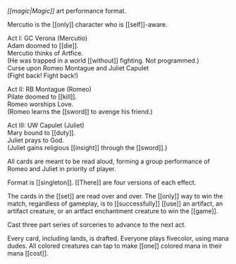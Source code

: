 *[[magic|Magic]]* art performance format.

Mercutio is the [[only]] character who is [[self]]-aware.  
  
Act I: GC Verona (Mercutio)  
Adam doomed to [[die]].  
Mercutio thinks of Artfice.  
(He was trapped in a world [[without]] fighting. Not programmed.)  
Curse upon Romeo Montague and Juliet Capulet  
(Fight back! Fight back!)  
  
Act II: RB Montague (Romeo)  
Pilate doomed to [[kill]].  
Romeo worships Love.  
(Romeo learns the [[sword]] to avenge his friend.)  
  
Act III: UW Capulet (Juliet)  
Mary bound to [[duty]].  
Juliet prays to God.  
(Juliet gains religious [[insight]] through the [[sword]].)  
  
All cards are meant to be read aloud, forming a group performance of Romeo and Juliet in priority of player.  

Format is [[singleton]]. [[There]] are four versions of each effect.  
  
The cards in the [[set]] are read over and over. The [[only]] way to win the match, regardless of gameplay, is to [[successfully]] [[use]] an artifact, an artifact creature, or an artfact enchantment creature to win the [[game]].  
  
Cast three part series of sorceries to advance to the next act.  
  
Every card, including lands, is drafted. Everyone plays fivecolor, using mana dudes. All colored creatures can tap to make [[one]] colored mana in their mana [[cost]].